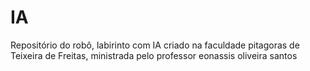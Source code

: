 # IA
Repositório do robô, labirinto com IA criado na faculdade pitagoras de Teixeira de Freitas, ministrada pelo professor eonassis oliveira santos 
